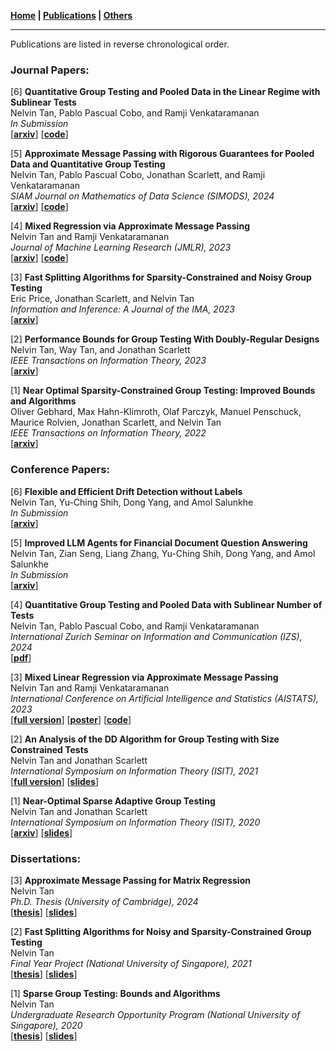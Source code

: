**[Home](./) \| [Publications](./publications.html) \| [Others](./others.html)**

---

Publications are listed in reverse chronological order. 

### Journal Papers:

[6] **Quantitative Group Testing and Pooled Data in the Linear Regime with Sublinear Tests** \
Nelvin Tan, Pablo Pascual Cobo, and Ramji Venkataramanan \
_In Submission_ \
\[[**arxiv**](https://arxiv.org/abs/2408.00385)\] \[[**code**](https://github.com/PabloPasc/SC_AMP_QGT)\]

[5] **Approximate Message Passing with Rigorous Guarantees for Pooled Data and Quantitative Group Testing** \
Nelvin Tan, Pablo Pascual Cobo, Jonathan Scarlett, and Ramji Venkataramanan \
_SIAM Journal on Mathematics of Data Science (SIMODS), 2024_ \
\[[**arxiv**](https://arxiv.org/abs/2309.15507)\] \[[**code**](https://github.com/PabloPasc/AMP_Pooled_QGT)\]

[4] **Mixed Regression via Approximate Message Passing** \
Nelvin Tan and Ramji Venkataramanan \
_Journal of Machine Learning Research (JMLR), 2023_ \
\[[**arxiv**](https://arxiv.org/abs/2304.02229)\] \[[**code**](https://github.com/nelvintan/AMP_for_Mixed_Regression)\]

[3] **Fast Splitting Algorithms for Sparsity-Constrained and Noisy Group Testing** \
Eric Price, Jonathan Scarlett, and Nelvin Tan \
_Information and Inference: A Journal of the IMA, 2023_ \
\[[**arxiv**](https://arxiv.org/abs/2106.00308)\]

[2] **Performance Bounds for Group Testing With Doubly-Regular Designs** \
Nelvin Tan, Way Tan, and Jonathan Scarlett \
_IEEE Transactions on Information Theory, 2023_ \
\[[**arxiv**](https://arxiv.org/abs/2201.03745)\]

[1] **Near Optimal Sparsity-Constrained Group Testing: Improved Bounds and Algorithms** \
Oliver Gebhard, Max Hahn-Klimroth, Olaf Parczyk, Manuel Penschuck, Maurice Rolvien, Jonathan Scarlett, and Nelvin Tan \
_IEEE Transactions on Information Theory, 2022_ \
\[[**arxiv**](https://arxiv.org/abs/2004.11860)\]

### Conference Papers:

[6] **Flexible and Efficient Drift Detection without Labels** \
Nelvin Tan, Yu-Ching Shih, Dong Yang, and Amol Salunkhe \
_In Submission_ \
\[[**arxiv**](https://arxiv.org/abs/2506.08734)\]

[5] **Improved LLM Agents for Financial Document Question Answering** \
Nelvin Tan, Zian Seng, Liang Zhang, Yu-Ching Shih, Dong Yang, and Amol Salunkhe \
_In Submission_ \
\[[**arxiv**](https://arxiv.org/abs/2506.08726)\]

[4] **Quantitative Group Testing and Pooled Data with Sublinear Number of Tests** \
Nelvin Tan, Pablo Pascual Cobo, and Ramji Venkataramanan \
_International Zurich Seminar on Information and Communication (IZS), 2024_ \
\[[**pdf**](https://www.research-collection.ethz.ch/bitstream/handle/20.500.11850/664209/Proceedings.pdf?sequence=1#page=14)\]

[3] **Mixed Linear Regression via Approximate Message Passing** \
Nelvin Tan and Ramji Venkataramanan \
_International Conference on Artificial Intelligence and Statistics (AISTATS), 2023_ \
\[[**full version**](https://arxiv.org/abs/2304.02229)\] \[[**poster**](http://nelvintan.github.io/files/MLR_Poster.pdf)\] \[[**code**](https://github.com/nelvintan/AMP_for_Mixed_Linear_Regression)\]

[2] **An Analysis of the DD Algorithm for Group Testing with Size Constrained Tests** \
Nelvin Tan and Jonathan Scarlett \
_International Symposium on Information Theory (ISIT), 2021_ \
\[[**full version**](https://arxiv.org/abs/2201.03745)\] \[[**slides**](http://nelvintan.github.io/files/ISIT2021_slides.pdf)\]

[1] **Near-Optimal Sparse Adaptive Group Testing** \
Nelvin Tan and Jonathan Scarlett \
_International Symposium on Information Theory (ISIT), 2020_ \
\[[**arxiv**](https://arxiv.org/abs/2004.03119v1)\] \[[**slides**](http://nelvintan.github.io/files/ISIT2020_slides.pdf)\]

### Dissertations:

[3] **Approximate Message Passing for Matrix Regression** \
Nelvin Tan \
_Ph.D. Thesis (University of Cambridge), 2024_ \
\[[**thesis**](https://www.repository.cam.ac.uk/items/3eb748bc-42bc-48af-a1ac-b9f6c726cbc0)\] \[[**slides**](http://nelvintan.github.io/files/PhD_slides.pdf)\]

[2] **Fast Splitting Algorithms for Noisy and Sparsity-Constrained Group Testing** \
Nelvin Tan \
_Final Year Project (National University of Singapore), 2021_ \
\[[**thesis**](http://nelvintan.github.io/files/FYP_Final_Report.pdf)\] \[[**slides**](http://nelvintan.github.io/files/FYP_Slides.pdf)\]

[1] **Sparse Group Testing: Bounds and Algorithms** \
Nelvin Tan \
_Undergraduate Research Opportunity Program (National University of Singapore), 2020_ \
\[[**thesis**](http://nelvintan.github.io/files/UROP_Final_Report.pdf)\] \[[**slides**](http://nelvintan.github.io/files/UROP_Slides.pdf)\]
